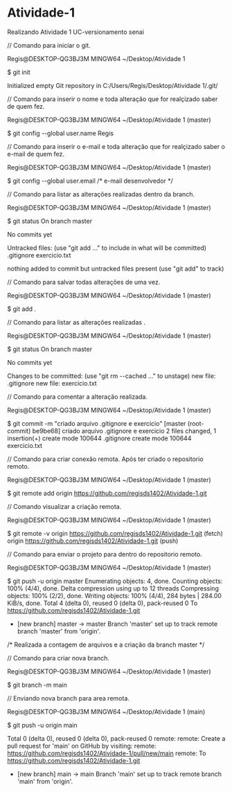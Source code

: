 # Atividade-1
Realizando Atividade 1 UC-versionamento senai

// Comando para iniciar o git.

Regis@DESKTOP-QG3BJ3M MINGW64 ~/Desktop/Atividade 1

$ git init

Initialized empty Git repository in C:/Users/Regis/Desktop/Atividade 1/.git/

// Comando para inserir o nome e toda alteração que for realçizado saber de quem fez.

Regis@DESKTOP-QG3BJ3M MINGW64 ~/Desktop/Atividade 1 (master)

$ git config --global user.name Regis

// Comando para inserir o e-mail e toda alteração que for realçizado saber o e-mail de quem fez.

Regis@DESKTOP-QG3BJ3M MINGW64 ~/Desktop/Atividade 1 (master)

$ git config --global user.email /* e-mail desenvolvedor */

// Comando para listar as alterações realizadas dentro da branch.

Regis@DESKTOP-QG3BJ3M MINGW64 ~/Desktop/Atividade 1 (master)

$ git status
On branch master

No commits yet

Untracked files:
  (use "git add <file>..." to include in what will be committed)
        .gitignore
        exercicio.txt

nothing added to commit but untracked files present (use "git add" to track)

// Comando para salvar todas alterações de uma vez.

Regis@DESKTOP-QG3BJ3M MINGW64 ~/Desktop/Atividade 1 (master)

$ git add .

// Comando para listar as alterações realizadas .

Regis@DESKTOP-QG3BJ3M MINGW64 ~/Desktop/Atividade 1 (master)

$ git status
On branch master

No commits yet

Changes to be committed:
  (use "git rm --cached <file>..." to unstage)
        new file:   .gitignore
        new file:   exercicio.txt

// Comando para comentar a alteração realizada.

Regis@DESKTOP-QG3BJ3M MINGW64 ~/Desktop/Atividade 1 (master)

$ git commit -m "criado arquivo .gitignore e exercicio"
[master (root-commit) be9be68] criado arquivo .gitignore e exercicio
 2 files changed, 1 insertion(+)
 create mode 100644 .gitignore
 create mode 100644 exercicio.txt

// Comando para criar conexão remota. Após ter criado o repositorio remoto.

Regis@DESKTOP-QG3BJ3M MINGW64 ~/Desktop/Atividade 1 (master)

$ git remote add origin https://github.com/regisds1402/Atividade-1.git

// Comando visualizar a criação remota.

Regis@DESKTOP-QG3BJ3M MINGW64 ~/Desktop/Atividade 1 (master)

$ git remote -v
origin  https://github.com/regisds1402/Atividade-1.git (fetch)
origin  https://github.com/regisds1402/Atividade-1.git (push)

// Comando para enviar o projeto para dentro do repositorio remoto.

Regis@DESKTOP-QG3BJ3M MINGW64 ~/Desktop/Atividade 1 (master)

$ git push -u origin master
Enumerating objects: 4, done.
Counting objects: 100% (4/4), done.
Delta compression using up to 12 threads
Compressing objects: 100% (2/2), done.
Writing objects: 100% (4/4), 284 bytes | 284.00 KiB/s, done.
Total 4 (delta 0), reused 0 (delta 0), pack-reused 0
To https://github.com/regisds1402/Atividade-1.git
 * [new branch]      master -> master
Branch 'master' set up to track remote branch 'master' from 'origin'.

/* Realizada a contagem de arquivos e a criação da branch master */

// Comando para criar nova branch.

Regis@DESKTOP-QG3BJ3M MINGW64 ~/Desktop/Atividade 1 (master)

$ git branch -m main

// Enviando nova branch para area remota.

Regis@DESKTOP-QG3BJ3M MINGW64 ~/Desktop/Atividade 1 (main)

$ git push -u origin main

Total 0 (delta 0), reused 0 (delta 0), pack-reused 0
remote:
remote: Create a pull request for 'main' on GitHub by visiting:
remote:      https://github.com/regisds1402/Atividade-1/pull/new/main
remote:
To https://github.com/regisds1402/Atividade-1.git
 * [new branch]      main -> main
Branch 'main' set up to track remote branch 'main' from 'origin'.
